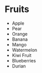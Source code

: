 # Fruits

- Apple
- Pear
- Orange
- Banana
- Mango
- Watermelon
- Kiwi Fruit
- Blueberries 
- Durian
